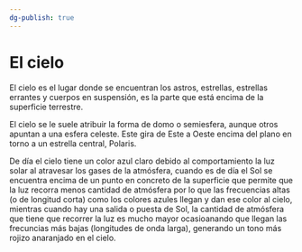 ```yaml
---
dg-publish: true
---
```


# El cielo

El cielo es el lugar donde se encuentran los astros, estrellas, estrellas errantes y cuerpos en suspensión, es la parte que está encima de la superficie terrestre.

El cielo se le suele atribuir la forma de domo o semiesfera, aunque otros apuntan a una esfera celeste. Este gira de Este a Oeste encima del plano en torno a un estrella central, Polaris.

De día el cielo tiene un color azul claro debido al comportamiento la luz solar al atravesar los gases de la atmósfera, cuando es de día el Sol se encuentra encima de un punto en concreto de la superficie que permite que la luz recorra menos cantidad de atmósfera por lo que las frecuencias altas (o de longitud corta) como los colores azules llegan y dan ese color al cielo, mientras cuando hay una salida o puesta de Sol, la cantidad de atmósfera que tiene que recorrer la luz es mucho mayor ocasioanando que llegan las frecuncias más bajas (longitudes de onda larga), generando un tono más rojizo anaranjado en el cielo.